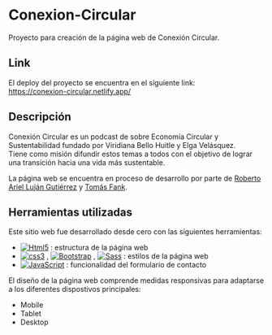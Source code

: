 # Conexion-Circular
Proyecto para creación de la página web de Conexión Circular.

## Link
El deploy del proyecto se encuentra en el siguiente link:
</br>
https://conexion-circular.netlify.app/

## Descripción 
Conexión Circular es un podcast de sobre Economía Circular y
Sustentabilidad fundado por Viridiana Bello Huitle y Elga Velásquez.
</br>
Tiene como misión difundir estos temas a todos con el objetivo de lograr una transición hacia una vida más sustentable.
</br>

La página web se encuentra en proceso de desarrollo por parte de [Roberto Ariel Luján Gutiérrez](https://github.com/RobertoLujan93) y [Tomás Fank](https://github.com/tomasfank).

## Herramientas utilizadas
Este sitio web fue desarrollado desde cero con las siguientes herramientas:
- [![Html5](https://img.shields.io/badge/HTML5-E34F26?style=for-the-badge&logo=html5&logoColor=white&labelColor=101010)](#) : estructura de la página web
- [![css3](https://img.shields.io/badge/CSS3-1572B6?style=for-the-badge&logo=css3&logoColor=white&labelColor=101010)](#) , [![Bootstrap](https://img.shields.io/badge/Bootstrap-563D7C?style=for-the-badge&logo=bootstrap&logoColor=white&labelColor=101010)](#) , [![Sass](https://img.shields.io/badge/Sass-bf4080?style=for-the-badge&logo=sass&logoColor=white&labelColor=101010)](#) : estilos de la página web
- [![JavaScript](https://img.shields.io/badge/JavaScript-F7DF1E?style=for-the-badge&logo=javascript&logoColor=white&labelColor=101010)](#) : funcionalidad del formulario de contacto

El diseño de la página web comprende medidas responsivas para adaptarse a los diferentes dispostivos principales:
- Mobile
- Tablet
- Desktop

